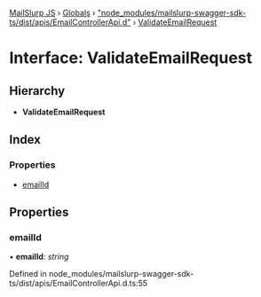 [MailSlurp JS](../README.md) › [Globals](../globals.md) › ["node_modules/mailslurp-swagger-sdk-ts/dist/apis/EmailControllerApi.d"](../modules/_node_modules_mailslurp_swagger_sdk_ts_dist_apis_emailcontrollerapi_d_.md) › [ValidateEmailRequest](_node_modules_mailslurp_swagger_sdk_ts_dist_apis_emailcontrollerapi_d_.validateemailrequest.md)

# Interface: ValidateEmailRequest

## Hierarchy

* **ValidateEmailRequest**

## Index

### Properties

* [emailId](_node_modules_mailslurp_swagger_sdk_ts_dist_apis_emailcontrollerapi_d_.validateemailrequest.md#emailid)

## Properties

###  emailId

• **emailId**: *string*

Defined in node_modules/mailslurp-swagger-sdk-ts/dist/apis/EmailControllerApi.d.ts:55
